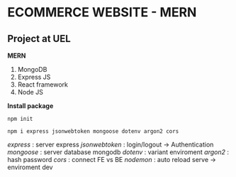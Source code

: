 # ECOMMERCE WEBSITE - MERN
## Project at UEL

**MERN**
1. MongoDB
2. Express JS
3. React framework
4. Node JS

**Install package**
```
npm init
```
```
npm i express jsonwebtoken mongoose dotenv argon2 cors
```

*express* : server express
*jsonwebtoken* : login/logout -> Authentication
*mongoose* : server database mongodb
*dotenv* : variant enviroment
*argon2* : hash password
*cors* : connect FE vs BE
*nodemon* : auto reload serve -> enviroment dev
